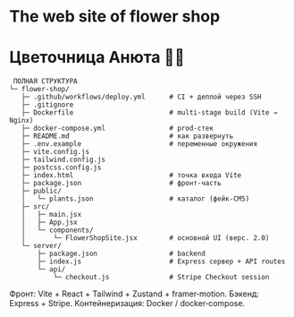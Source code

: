 # The web site of flower shop
# Цветочница Анюта 🌿🛒
```
 ПОЛНАЯ СТРУКТУРА
└─ flower-shop/
   ├─ .github/workflows/deploy.yml      # CI + деплой через SSH
   ├─ .gitignore
   ├─ Dockerfile                        # multi‑stage build (Vite → Nginx)
   ├─ docker-compose.yml                # prod‑стек
   ├─ README.md                         # как развернуть
   ├─ .env.example                      # переменные окружения
   ├─ vite.config.js
   ├─ tailwind.config.js
   ├─ postcss.config.js
   ├─ index.html                        # точка входа Vite
   ├─ package.json                      # фронт‑часть
   ├─ public/
   │   └─ plants.json                   # каталог (фейк‑CMS)
   ├─ src/
   │   ├─ main.jsx
   │   ├─ App.jsx
   │   └─ components/
   │       └─ FlowerShopSite.jsx        # основной UI (верс. 2.0)
   └─ server/
       ├─ package.json                  # backend
       ├─ index.js                      # Express сервер + API routes
       └─ api/
           └─ checkout.js               # Stripe Checkout session
```
Фронт: Vite + React + Tailwind + Zustand + framer‑motion.
Бэкенд: Express + Stripe.
Контейнеризация: Docker / docker‑compose.
